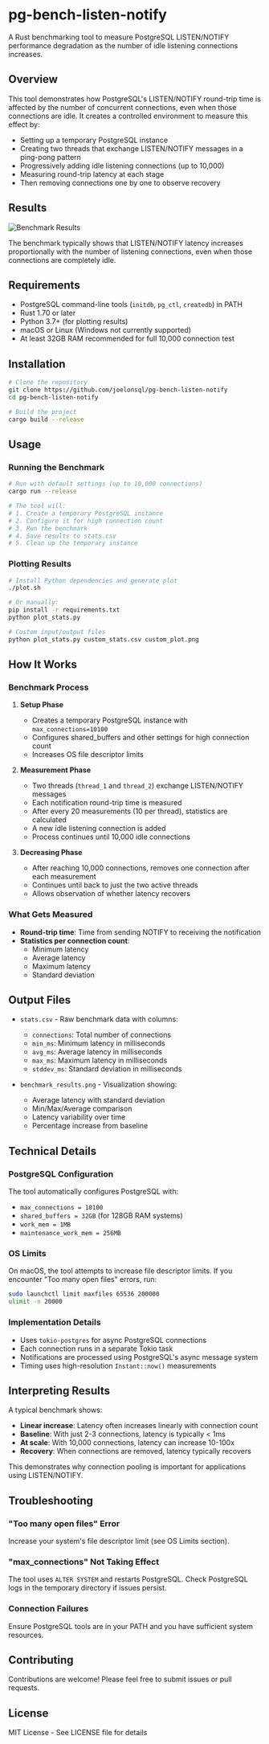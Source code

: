 # pg-bench-listen-notify

A Rust benchmarking tool to measure PostgreSQL LISTEN/NOTIFY performance degradation as the number of idle listening connections increases.

## Overview

This tool demonstrates how PostgreSQL's LISTEN/NOTIFY round-trip time is affected by the number of concurrent connections, even when those connections are idle. It creates a controlled environment to measure this effect by:

- Setting up a temporary PostgreSQL instance
- Creating two threads that exchange LISTEN/NOTIFY messages in a ping-pong pattern
- Progressively adding idle listening connections (up to 10,000)
- Measuring round-trip latency at each stage
- Then removing connections one by one to observe recovery

## Results

![Benchmark Results](benchmark_results.png)

The benchmark typically shows that LISTEN/NOTIFY latency increases proportionally with the number of listening connections, even when those connections are completely idle.

## Requirements

- PostgreSQL command-line tools (`initdb`, `pg_ctl`, `createdb`) in PATH
- Rust 1.70 or later
- Python 3.7+ (for plotting results)
- macOS or Linux (Windows not currently supported)
- At least 32GB RAM recommended for full 10,000 connection test

## Installation

```bash
# Clone the repository
git clone https://github.com/joelonsql/pg-bench-listen-notify
cd pg-bench-listen-notify

# Build the project
cargo build --release
```

## Usage

### Running the Benchmark

```bash
# Run with default settings (up to 10,000 connections)
cargo run --release

# The tool will:
# 1. Create a temporary PostgreSQL instance
# 2. Configure it for high connection count
# 3. Run the benchmark
# 4. Save results to stats.csv
# 5. Clean up the temporary instance
```

### Plotting Results

```bash
# Install Python dependencies and generate plot
./plot.sh

# Or manually:
pip install -r requirements.txt
python plot_stats.py

# Custom input/output files
python plot_stats.py custom_stats.csv custom_plot.png
```

## How It Works

### Benchmark Process

1. **Setup Phase**
   - Creates a temporary PostgreSQL instance with `max_connections=10100`
   - Configures shared_buffers and other settings for high connection count
   - Increases OS file descriptor limits

2. **Measurement Phase**
   - Two threads (`thread_1` and `thread_2`) exchange LISTEN/NOTIFY messages
   - Each notification round-trip time is measured
   - After every 20 measurements (10 per thread), statistics are calculated
   - A new idle listening connection is added
   - Process continues until 10,000 idle connections

3. **Decreasing Phase**
   - After reaching 10,000 connections, removes one connection after each measurement
   - Continues until back to just the two active threads
   - Allows observation of whether latency recovers

### What Gets Measured

- **Round-trip time**: Time from sending NOTIFY to receiving the notification
- **Statistics per connection count**:
  - Minimum latency
  - Average latency
  - Maximum latency
  - Standard deviation

## Output Files

- `stats.csv` - Raw benchmark data with columns:
  - `connections`: Total number of connections
  - `min_ms`: Minimum latency in milliseconds
  - `avg_ms`: Average latency in milliseconds
  - `max_ms`: Maximum latency in milliseconds
  - `stddev_ms`: Standard deviation in milliseconds

- `benchmark_results.png` - Visualization showing:
  - Average latency with standard deviation
  - Min/Max/Average comparison
  - Latency variability over time
  - Percentage increase from baseline

## Technical Details

### PostgreSQL Configuration

The tool automatically configures PostgreSQL with:
- `max_connections = 10100`
- `shared_buffers = 32GB` (for 128GB RAM systems)
- `work_mem = 1MB`
- `maintenance_work_mem = 256MB`

### OS Limits

On macOS, the tool attempts to increase file descriptor limits. If you encounter "Too many open files" errors, run:

```bash
sudo launchctl limit maxfiles 65536 200000
ulimit -n 20000
```

### Implementation Details

- Uses `tokio-postgres` for async PostgreSQL connections
- Each connection runs in a separate Tokio task
- Notifications are processed using PostgreSQL's async message system
- Timing uses high-resolution `Instant::now()` measurements

## Interpreting Results

A typical benchmark shows:
- **Linear increase**: Latency often increases linearly with connection count
- **Baseline**: With just 2-3 connections, latency is typically < 1ms
- **At scale**: With 10,000 connections, latency can increase 10-100x
- **Recovery**: When connections are removed, latency typically recovers

This demonstrates why connection pooling is important for applications using LISTEN/NOTIFY.

## Troubleshooting

### "Too many open files" Error
Increase your system's file descriptor limit (see OS Limits section).

### "max_connections" Not Taking Effect
The tool uses `ALTER SYSTEM` and restarts PostgreSQL. Check PostgreSQL logs in the temporary directory if issues persist.

### Connection Failures
Ensure PostgreSQL tools are in your PATH and you have sufficient system resources.

## Contributing

Contributions are welcome! Please feel free to submit issues or pull requests.

## License

MIT License - See LICENSE file for details